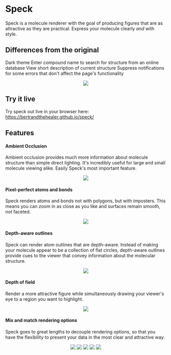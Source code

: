 # Speck

Speck is a molecule renderer with the goal of producing figures that are as attractive as they are practical. Express your molecule clearly _and_ with style.

## Differences from the original

Dark theme
Enter compound name to search for structure from an online database
View short description of current structure
Suppress notifications for some errors that don't affect the page's functionality

<p align="center">
  <img src="https://raw.githubusercontent.com/wwwtyro/speck/gh-pages/static/screenshots/demo-2.png">
</p>

## Try it live

Try speck out live in your browser here: https://bertrandthehealer.github.io/speck/

## Features

#### Ambient Occlusion

Ambient occlusion provides much more information about molecule structure than simple direct lighting. It's incredibly useful for large and small molecule viewing alike. Easily Speck's most important feature.

<p align="center">
  <img src="https://raw.githubusercontent.com/wwwtyro/speck/gh-pages/static/screenshots/demo-9.png">
</p>

#### Pixel-perfect atoms and bonds

Speck renders atoms and bonds not with polygons, but with imposters. This means you can zoom in as close as you like and surfaces remain smooth, not faceted.

<p align="center">
  <img src="https://raw.githubusercontent.com/wwwtyro/speck/gh-pages/static/screenshots/demo-0.png">
</p>

#### Depth-aware outlines

Speck can render atom outlines that are depth-aware. Instead of making your molecule appear to be a collection of flat circles, depth-aware outlines provide cues to the viewer that convey information about the molecular structure.

<p align="center">
  <img src="https://raw.githubusercontent.com/wwwtyro/speck/gh-pages/static/screenshots/demo-5.png">
</p>

#### Depth of field

Render a more attractive figure while simultaneously drawing your viewer's eye to a region you want to highlight.

<p align="center">
  <img src="https://raw.githubusercontent.com/wwwtyro/speck/gh-pages/static/screenshots/demo-1.png">
</p>

#### Mix and match rendering options

Speck goes to great lengths to decouple rendering options, so that you have the flexibility to present your data in the most clear and attractive way.

<p align="center">
  <img src="https://raw.githubusercontent.com/wwwtyro/speck/gh-pages/static/screenshots/demo-3.png">
  <img src="https://raw.githubusercontent.com/wwwtyro/speck/gh-pages/static/screenshots/demo-6.png">
  <img src="https://raw.githubusercontent.com/wwwtyro/speck/gh-pages/static/screenshots/demo-4.png">
  <img src="https://raw.githubusercontent.com/wwwtyro/speck/gh-pages/static/screenshots/demo-7.png">
  <img src="https://raw.githubusercontent.com/wwwtyro/speck/gh-pages/static/screenshots/demo-8.png">
</p>

